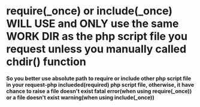 # require(_once) or include(_once) WILL USE and ONLY use the same WORK DIR as the php script file you request unless you manually called chdir() function
**So you better use absolute path to require or include other php script file in your request-php inclueded(required) php script file, otherwise, it have chance to raise a file doesn't exist fatal error(when using require(_once)) or a file doesn't exist warning(when using include(_once))**